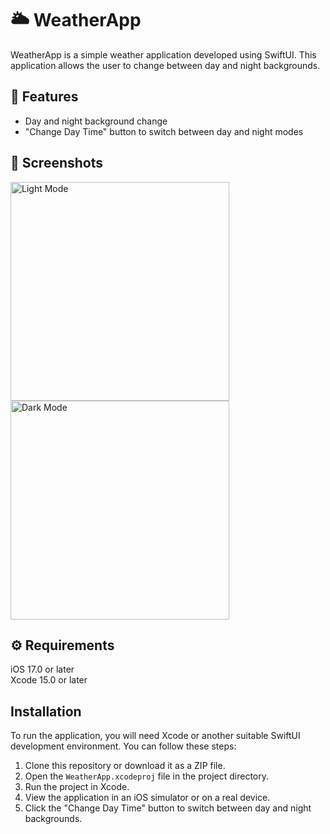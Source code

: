 # 🌥️ WeatherApp
WeatherApp is a simple weather application developed using SwiftUI. This application allows the user to change between day and night backgrounds.

## 📍 Features

- Day and night background change
- "Change Day Time" button to switch between day and night modes

## 📸 Screenshots
<img width="350" alt="Light Mode" src="https://github.com/drgndenis/WeatherApp/assets/101059619/649d016f-491b-4f05-957d-b3ff22b63624">
<img width="350" alt="Dark Mode" src="https://github.com/drgndenis/WeatherApp/assets/101059619/033eda30-bbcb-4ab7-b63b-c9faa4ca3949">

## ⚙️ Requirements
iOS 17.0 or later
<br>
Xcode 15.0 or later

##  Installation
To run the application, you will need Xcode or another suitable SwiftUI development environment. You can follow these steps:

1. Clone this repository or download it as a ZIP file.
2. Open the `WeatherApp.xcodeproj` file in the project directory.
3. Run the project in Xcode.
4. View the application in an iOS simulator or on a real device.
5. Click the "Change Day Time" button to switch between day and night backgrounds.
